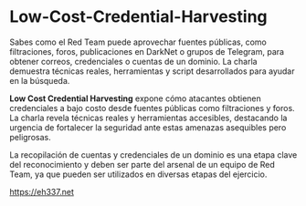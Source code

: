 # Low-Cost-Credential-Harvesting

Sabes como el Red Team puede aprovechar fuentes públicas, como filtraciones, foros, publicaciones en DarkNet o grupos de Telegram, para obtener correos, credenciales o cuentas de un dominio. La charla demuestra técnicas reales, herramientas y script desarrollados para ayudar en la búsqueda.

**Low Cost Credential Harvesting** expone cómo atacantes obtienen credenciales a bajo costo desde fuentes públicas como filtraciones y foros. La charla revela técnicas reales y herramientas accesibles, destacando la urgencia de fortalecer la seguridad ante estas amenazas asequibles pero peligrosas.

La recopilación de cuentas y credenciales de un dominio es una etapa clave del reconocimiento y deben ser parte del arsenal de un equipo de Red Team, ya que pueden ser utilizados en diversas etapas del ejercicio.

https://eh337.net
